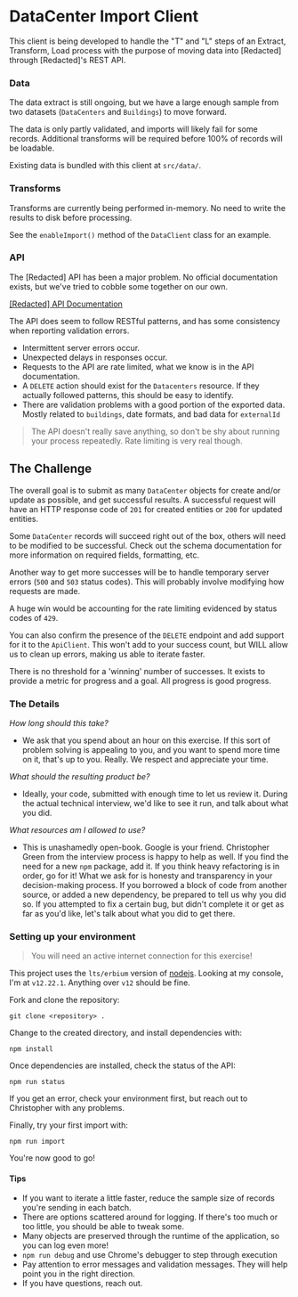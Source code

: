 # DataCenter Import Client

This client is being developed to handle the "T" and "L" steps of an Extract, Transform, Load process with the purpose of moving data into [Redacted] through [Redacted]'s REST API.

### Data

The data extract is still ongoing, but we have a large enough sample from two datasets (`DataCenters` and `Buildings`) to move forward.

The data is only partly validated, and imports will likely fail for some records. Additional transforms will be required before 100% of records will be loadable.

Existing data is bundled with this client at `src/data/`.

### Transforms

Transforms are currently being performed in-memory. No need to write the results to disk before processing. 

See the `enableImport()` method of the `DataClient` class for an example.

### API

The [Redacted] API has been a major problem. No official documentation exists, but we've tried to cobble some together on our own.

[[Redacted] API Documentation](https://app.swaggerhub.com/apis-docs/avicado-development/redacted/1.0.0)

The API does seem to follow RESTful patterns, and has some consistency when reporting validation errors.

- Intermittent server errors occur.
- Unexpected delays in responses occur.
- Requests to the API are rate limited, what we know is in the API documentation.
- A `DELETE` action should exist for the `Datacenters` resource. If they actually followed patterns, this should be easy to identify.
- There are validation problems with a good portion of the exported data. Mostly related to `buildings`, date formats, and bad data for `externalId` 

> The API doesn't really save anything, so don't be shy about running your process repeatedly. Rate limiting is very real though.

## The Challenge

The overall goal is to submit as many `DataCenter` objects for create and/or update as possible, and get successful results. A successful request will have an HTTP response code of `201` for created entities or `200` for updated entities.

Some `DataCenter` records will succeed right out of the box, others will need to be modified to be successful. Check out the schema documentation for more information on required fields, formatting, etc.

Another way to get more successes will be to handle temporary server errors (`500` and `503` status codes). This will probably involve modifying how requests are made.

A huge win would be accounting for the rate limiting evidenced by status codes of `429`.

You can also confirm the presence of the `DELETE` endpoint and add support for it to the `ApiClient`. This won't add to your success count, but WILL allow us to clean up errors, making us able to iterate faster.

There is no threshold for a 'winning' number of successes. It exists to provide a metric for progress and a goal. All progress is good progress.

### The Details

_How long should this take?_
- We ask that you spend about an hour on this exercise. If this sort of problem solving is appealing to you, and you want
    to spend more time on it, that's up to you. Really. We respect and appreciate your time.

_What should the resulting product be?_
- Ideally, your code, submitted with enough time to let us review it. During the actual technical interview, we'd like to see it run, and talk about what you did.

_What resources am I allowed to use?_
- This is unashamedly open-book. Google is your friend. Christopher Green from the interview process is happy to help as well. 
If you find the need for a new `npm` package, add it. If you think heavy refactoring is in order, go for it! What we ask for is honesty and transparency in your decision-making process. 
If you borrowed a block of code from another source, or added a new dependency, be prepared to tell us why you did so. 
If you attempted to fix a certain bug, but didn't complete it or get as far as you'd like, let's talk about what you did to get there.

### Setting up your environment

> You will need an active internet connection for this exercise!

This project uses the `lts/erbium` version of [nodejs](https://nodejs.org/en/download/). Looking at my console, I'm at `v12.22.1`. Anything over `v12` should be fine. 

Fork and clone the repository:
```
git clone <repository> .
```

Change to the created directory, and install dependencies with:
```
npm install
```

Once dependencies are installed, check the status of the API:
```
npm run status
```
If you get an error, check your environment first, but reach out to Christopher with any problems.

Finally, try your first import with:
```
npm run import
```

You're now good to go!

#### Tips
- If you want to iterate a little faster, reduce the sample size of records you're sending in each batch.
- There are options scattered around for logging. If there's too much or too little, you should be able to tweak some.
- Many objects are preserved through the runtime of the application, so you can log even more!
- `npm run debug` and use Chrome's debugger to step through execution
- Pay attention to error messages and validation messages. They will help point you in the right direction.
- If you have questions, reach out.
